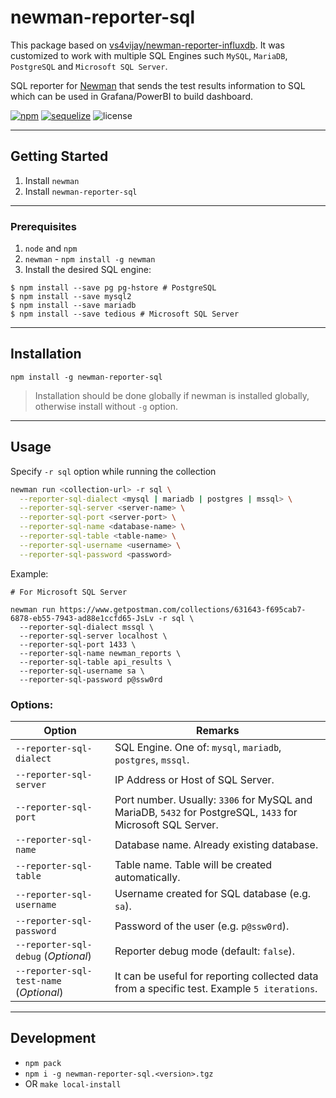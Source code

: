 # newman-reporter-sql

This package based on [vs4vijay/newman-reporter-influxdb](https://github.com/vs4vijay/newman-reporter-influxdb). It was customized to work with multiple SQL Engines such `MySQL`, `MariaDB`, `PostgreSQL` and `Microsoft SQL Server`.

SQL reporter for [Newman](https://github.com/postmanlabs/newman) that sends the test results information to SQL which can be used in Grafana/PowerBI to build dashboard.

<a href="https://www.npmjs.com/package/newman-reporter-sql"><img alt="npm" src="https://badgen.net/badge/release/v1.0.7/red?icon=npm" /></a>
<a href=""><img alt="sequelize" src="https://badgen.net/badge/sequelize/v6.3.5/yellow?icon=npm"/></a>
<img alt="license" src="https://badgen.net/badge/license/MIT/blue">

---

## Getting Started

1. Install `newman`
2. Install `newman-reporter-sql`

---

### Prerequisites

1. `node` and `npm`
2. `newman` - `npm install -g newman`
3. Install the desired SQL engine:
```console
$ npm install --save pg pg-hstore # PostgreSQL
$ npm install --save mysql2
$ npm install --save mariadb
$ npm install --save tedious # Microsoft SQL Server
```

---

## Installation

```console
npm install -g newman-reporter-sql
```

> Installation should be done globally if newman is installed globally, otherwise install without `-g` option.

---

## Usage

Specify `-r sql` option while running the collection

```bash
newman run <collection-url> -r sql \
  --reporter-sql-dialect <mysql | mariadb | postgres | mssql> \
  --reporter-sql-server <server-name> \
  --reporter-sql-port <server-port> \
  --reporter-sql-name <database-name> \
  --reporter-sql-table <table-name> \
  --reporter-sql-username <username> \
  --reporter-sql-password <password>
```

Example:

```
# For Microsoft SQL Server

newman run https://www.getpostman.com/collections/631643-f695cab7-6878-eb55-7943-ad88e1ccfd65-JsLv -r sql \
  --reporter-sql-dialect mssql \
  --reporter-sql-server localhost \
  --reporter-sql-port 1433 \
  --reporter-sql-name newman_reports \
  --reporter-sql-table api_results \
  --reporter-sql-username sa \
  --reporter-sql-password p@ssw0rd
```

### Options:

**Option** | **Remarks**
--- | --- 
`--reporter-sql-dialect` | SQL Engine. One of: `mysql`, `mariadb`, `postgres`, `mssql`.
`--reporter-sql-server` | IP Address or Host of SQL Server.
`--reporter-sql-port` | Port number. Usually: `3306` for MySQL and MariaDB, `5432` for PostgreSQL, `1433` for Microsoft SQL Server.
`--reporter-sql-name` | Database name. Already existing database.
`--reporter-sql-table` | Table name. Table will be created automatically.
`--reporter-sql-username` | Username created for SQL database (e.g. `sa`).
`--reporter-sql-password` | Password of the user (e.g. `p@ssw0rd`).
`--reporter-sql-debug` (*Optional*) | Reporter debug mode (default: `false`).
`--reporter-sql-test-name` (*Optional*) | It can be useful for reporting collected data from a specific test. Example `5 iterations`.

---

## Development

- `npm pack`
- `npm i -g newman-reporter-sql.<version>.tgz`
- OR `make local-install`
